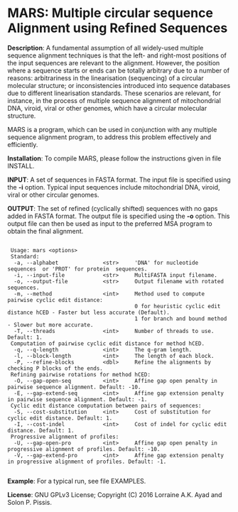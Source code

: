 MARS: Multiple circular sequence Alignment using Refined Sequences
===


<b>Description</b>: A fundamental assumption of all widely-used multiple sequence alignment techniques is that the left- and right-most positions of the input sequences are relevant to the alignment. However, the position where a sequence starts or ends can be totally arbitrary due to a number of reasons: arbitrariness in the linearisation (sequencing) of a circular molecular structure; or inconsistencies introduced into sequence databases due to different linearisation standards. These scenarios are relevant, for instance, in the process of multiple sequence alignment of mitochondrial DNA, viroid, viral or other genomes, which have a circular molecular structure. 

MARS is a program, which can be used in conjunction with any multiple sequence alignment program, to address this problem effectively and efficiently.

<b>Installation</b>: To compile MARS, please follow the instructions given in file INSTALL.

<b>INPUT</b>: A set of sequences in FASTA format. The input file is specified using the <b>-i</b> option. Typical input sequences include mitochondrial DNA, viroid, viral or other circular genomes. 

<b>OUTPUT</b>: The set of refined (cyclically shifted) sequences with no gaps added in FASTA format. The output file is specified using the <b>-o</b> option. This output file can then be used as input to the preferred MSA program to obtain the final alignment.

```

 Usage: mars <options>
 Standard:
  -a, --alphabet              <str>     'DNA' for nucleotide  sequences  or 'PROT' for protein  sequences.
  -i, --input-file            <str>     MultiFASTA input filename.
  -o, --output-file           <str>     Output filename with rotated sequences.
  -m, --method                <int>     Method used to compute pairwise cyclic edit distance: 
                                        0 for heuristic cyclic edit distance hCED - Faster but less accurate (Default). 
                                        1 for branch and bound method - Slower but more accurate.
  -T, --threads               <int>     Number of threads to use. Default: 1. 
 Computation of pairwise cyclic edit distance for method hCED. 
  -q, --q-length              <int>     The q-gram length. 
  -l, --block-length          <int>     The length of each block.
  -P, --refine-blocks         <dbl>     Refine the alignments by checking P blocks of the ends.
 Refining pairwise rotations for method hCED:
  -O, --gap-open-seq          <int>     Affine gap open penalty in pairwise sequence alignment. Default: -10.
  -E, --gap-extend-seq        <int>     Affine gap extension penalty in pairwise sequence alignment. Default: -1.
 Cyclic edit distance computation between pairs of sequences:
  -S, --cost-substitution     <int>     Cost of substitution for cyclic edit distance. Default: 1.
  -I, --cost-indel            <int>     Cost of indel for cyclic edit distance. Default: 1.
 Progressive alignment of profiles:
  -U, --gap-open-pro          <int>     Affine gap open penalty in progressive alignment of profiles. Default: -10.
  -V, --gap-extend-pro        <int>     Affine gap extension penalty in progressive alignment of profiles. Default: -1.


```

<b>Example</b>: For a typical run, see file EXAMPLES.

<b>License</b>: GNU GPLv3 License; Copyright (C) 2016 Lorraine A.K. Ayad and Solon P. Pissis.

